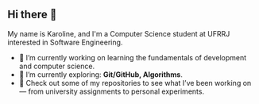 ## Hi there 👋

My name is Karoline, and I'm a Computer Science student at UFRRJ interested in Software Engineering.

- 🔭 I’m currently working on learning the fundamentals of development and computer science.
- 🌱 I’m currently exploring: **Git/GitHub, Algorithms**.
- 📁 Check out some of my repositories to see what I’ve been working on — from university assignments to personal experiments. 
<!--
**karolcouto/karolcouto** is a ✨ _special_ ✨ repository because its `README.md` (this file) appears on your GitHub profile.

Here are some ideas to get you started:

- 🔭 I’m currently working on learning the basics
- 🌱 I’m currently learning ...
- 👯 I’m looking to collaborate on ...
- 🤔 I’m looking for help with ...
- 💬 Ask me about ...
- 📫 How to reach me: ...
- 😄 Pronouns: ...
- ⚡ Fun fact: ...
-->
